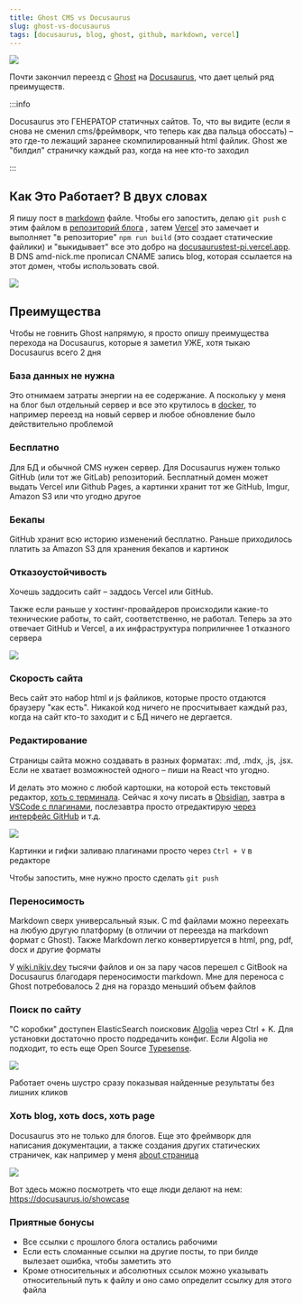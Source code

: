 ```yaml
---
title: Ghost CMS vs Docusaurus
slug: ghost-vs-docusaurus
tags: [docusaurus, blog, ghost, github, markdown, vercel]
---
```


![](https://d33wubrfki0l68.cloudfront.net/8164082c0ad2773310eba3f77725cb09cec0f815/ac8f5/assets/images/slash-introducing-411a16dd05086935b8e9ddae38ae9b45.svg)

Почти закончил переезд с [Ghost](https://ghost.org) на [Docusaurus](https://docusaurus.io), что дает целый ряд преимуществ.

:::info

Docusaurus это ГЕНЕРАТОР статичных сайтов. То, что вы видите (если я снова не сменил cms/фреймворк, что теперь как два пальца обоссать) – это где-то лежащий заранее скомпилированный html файлик. Ghost же "билдил" страничку каждый раз, когда на нее кто-то заходил

:::

<!--truncate-->

## Как Это Работает? В двух словах
Я пишу пост в [markdown](https://gist.github.com/cuonggt/9b7d08a597b167299f0d) файле. Чтобы его запостить, делаю `git push` с этим файлом в [репозиторий блога](https://github.com/AMD-NICK/blog.amd-nick.me) , затем [Vercel](http://vercel.com/) это замечает и выполняет "в репозиторие" `npm run build` (это создает статические файлики) и "выкидывает" все это добро на [docusaurustest-pi.vercel.app](https://docusaurustest-pi.vercel.app/). В DNS amd-nick.me прописал CNAME запись blog, которая ссылается на этот домен, чтобы использовать свой.

![](https://i.imgur.com/oS2gLpo.png)


## Преимущества

Чтобы не говнить Ghost напрямую, я просто опишу преимущества перехода на Docusaurus, которые я заметил УЖЕ, хотя тыкаю Docusaurus всего 2 дня

### База данных не нужна
Это отнимаем затраты энергии на ее содержание. А поскольку у меня на блог был отдельный сервер и все это крутилось в [docker](2019-11-02-ghost-traefik-v2.md), то например переезд на новый сервер и любое обновление было действительно проблемой

### Бесплатно
Для БД и обычной CMS нужен сервер. Для Docusaurus нужен только GitHub (или тот же GitLab) репозиторий. Бесплатный домен может выдать Vercel или Github Pages, а картинки хранит тот же GitHub, Imgur, Amazon S3 или что угодно другое

### Бекапы
GitHub хранит всю историю изменений бесплатно. Раньше приходилось платить за Amazon S3 для хранения бекапов и картинок

### Отказоустойчивость
Хочешь заддосить сайт – заддось Vercel или GitHub.

Также если раньше у хостинг-провайдеров происходили какие-то технические работы, то сайт, соответственно, не работал. Теперь за это отвечает GitHub и Vercel, а их инфраструктура поприличнее 1 отказного сервера

![](https://i.imgur.com/GOvOB1T.png)

### Скорость сайта
Весь сайт это набор html и js файликов, которые просто отдаются браузеру "как есть". Никакой код ничего не просчитывает каждый раз, когда на сайт кто-то заходит и с БД ничего не дергается.

### Редактирование
Страницы сайта можно создавать в разных форматах: .md, .mdx, .js, .jsx. Если не хватает возможностей одного – пиши на React что угодно.

И делать это можно с любой картошки, на которой есть текстовый редактор, [хоть с терминала](https://t.me/uFeed/130). Сейчас я хочу писать в [Obsidian](https://obsidian.md), завтра в [VSCode с плагинами](2022-05-12-macbook-apps-and-settings.md), послезавтра просто отредактирую [через интерфейс GitHub](https://github.com/AMD-NICK/blog.amd-nick.me/blob/571964cb2e0b34ced89c147868aa5873a1df3135/blog/2022-05-17-ghost-vs-docusaurus.md) и т.д.

![](https://i.imgur.com/yqZSuKG.jpg)


Картинки и гифки заливаю плагинами просто через `Ctrl + V` в редакторе

Чтобы запостить, мне нужно просто сделать `git push`

### Переносимость
Markdown сверх универсальный язык. С md файлами можно переехать на любую другую платформу (в отличии от переезда на markdown формат с Ghost). Также Markdown легко конвертируется в html, png, pdf, docx и другие форматы

У [wiki.nikiv.dev](https://wiki.nikiv.dev/ "https://wiki.nikiv.dev") тысячи файлов и он за пару часов перешел с GitBook на Docusaurus благодаря переносимости markdown. Мне для переноса с Ghost потребовалось 2 дня на гораздо меньший объем файлов

### Поиск по сайту
"С коробки" доступен ElasticSearch поисковик [Algolia](https://docusaurus.io/docs/search#using-algolia-docsearch) через  Ctrl + K. Для установки достаточно просто подредачить конфиг. Если Algolia не подходит, то есть еще Open Source [Typesense](https://docusaurus.io/docs/search#using-typesense-docsearch).

![](https://i.imgur.com/598t5la.png)

Работает очень шустро сразу показывая найденные результаты без лишних кликов

### Хоть blog, хоть docs, хоть page
Docusaurus это не только для блогов. Еще это фреймворк для написания документации, а также создания других статических страничек, как например у меня [about страница](about)

![](https://i.imgur.com/AwyAlst.jpg)

Вот здесь можно посмотреть что еще люди делают на нем: https://docusaurus.io/showcase

### Приятные бонусы
- Все ссылки с прошлого блога остались рабочими
- Если есть сломанные ссылки на другие посты, то при билде вылезает ошибка, чтобы заметить это
- Кроме относительных и абсолютных ссылок можно указывать относительный путь к файлу и оно само определит ссылку для этого файла
